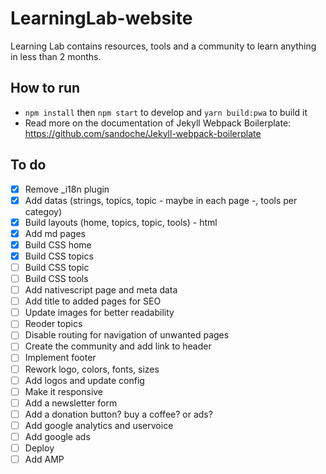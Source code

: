 # LearningLab-website
Learning Lab contains resources, tools and a community to learn anything in less than 2 months.

## How to run
* `npm install` then `npm start` to develop and `yarn build:pwa` to build it 
* Read more on the documentation of Jekyll Webpack Boilerplate: https://github.com/sandoche/Jekyll-webpack-boilerplate

## To do
- [x] Remove _i18n plugin
- [x] Add datas (strings, topics, topic - maybe in each page -, tools per categoy)
- [x] Build layouts (home, topics, topic, tools) - html
- [x] Add md pages
- [x] Build CSS home
- [x] Build CSS topics
- [ ] Build CSS topic
- [ ] Build CSS tools
- [ ] Add nativescript page and meta data
- [ ] Add title to added pages for SEO
- [ ] Update images for better readability
- [ ] Reoder topics
- [ ] Disable routing for navigation of unwanted pages
- [ ] Create the community and add link to header
- [ ] Implement footer
- [ ] Rework logo, colors, fonts, sizes
- [ ] Add logos and update config
- [ ] Make it responsive
- [ ] Add a newsletter form
- [ ] Add a donation button? buy a coffee? or ads?
- [ ] Add google analytics and uservoice
- [ ] Add google ads
- [ ] Deploy
- [ ] Add AMP